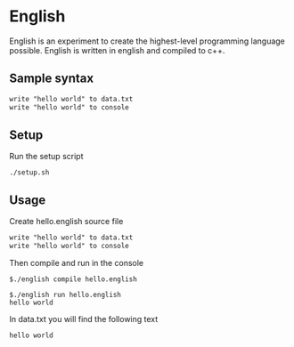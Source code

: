# English

English is an experiment to create the highest-level programming language possible. English is written in english and compiled to c++.

## Sample syntax

```txt
write "hello world" to data.txt
write "hello world" to console
```

## Setup 

Run the setup script

```console
./setup.sh
```

## Usage

Create hello.english source file

```txt
write "hello world" to data.txt
write "hello world" to console
```

Then compile and run in the console

```console
$./english compile hello.english

$./english run hello.english
hello world

```

In data.txt you will find the following text

```txt
hello world
```